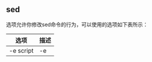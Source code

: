 ## sed

选项允许你修改sed命令的行为，可以使用的选项如下表所示：

| 选项      | 描述                                                         |
| --------- | ------------------------------------------------------------ |
| -e script | -e<script>或--expression=<script> 以选项中指定的script来处理输入的文本文件。 |
| -f file   | -f<script文件>或--file=<script文件> 以选项中指定的script文件来处理输入的文本文件。 |
| -n        | 不产生命令输出，使用print命令来完成输出                      |

### 替换标记

s/pattern/replacement/flags  

##### Flag有4种可用的替换标记：

- 数字，表明新文本将替换第几处模式匹配的地方；
- g，表明新文本将会替换所有匹配的文本；
- p，表明原先行的内容要打印出来
- w file，将替换的结果写到文件中

> `sed '2s/root/redhat/' test.txt`    # 2s 替换,第二行的root修改为redhat
>
> `sed '2,3s/root/redhat/' test.txt`  # 2,3s 替换,第二到三行的root修改为redhat

### 使用文本模式过滤器

/pattern/command

### command说明

- a ：新增， a 的后面可以接字串，而这些字串会在新的一行出现(目前的下一行)～
- c ：取代， c 的后面可以接字串，这些字串可以取代 n1,n2 之间的行！
- d ：删除，因为是删除啊，所以 d 后面通常不接任何东东；
- i ：插入， i 的后面可以接字串，而这些字串会在新的一行出现(目前的上一行)；
- p ：打印，亦即将某个选择的数据印出。通常 p 会与参数 sed -n 一起运行～
- s ：取代，可以直接进行取代的工作哩！通常这个 s 的动作可以搭配正则表达式！例如 1,20s/old/new/g 就是啦！

打印匹配行：  `sed -n '/kefu-ikbs-test/p'  contentet.txt`

数据的搜寻并执行命令:   `nl testfile | sed -n '/oo/{s/oo/kk/;p;q}'` 

​		说明：找到 **oo** 对应的行，执行后面花括号中的一组命令，每个命令之间用分号分隔，这里把 **oo** 替换为 **kk**，再输出这行

修改：`sed -i 's/oo/kk/g' testfile`   注意，增加 -i 会处理原文件



### 命令组合

sed '3,${  s/this/the/  s/root/redhat/  }' test.txt

### 删除行

sed '2,4d' test.txt      行区间指定删除

sed '4,$d' test.txt      通过特殊的文件结尾字符

sed '/root4/d' test.txt 模式匹配特性也适用于删除命令

